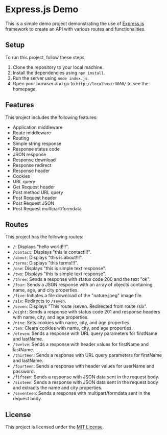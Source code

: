 # Express.js Demo

This is a simple demo project demonstrating the use of [Express.js](https://expressjs.com/) framework to create an API with various routes and functionalities. 

## Setup

To run this project, follow these steps:

1. Clone the repository to your local machine.
2. Install the dependencies using `npm install`.
3. Run the server using `node index.js`.
4. Open your browser and go to `http://localhost:8000/` to see the homepage.

## Features

This project includes the following features:

- Application middleware
- Route middleware
- Routing
- Simple string response
- Response status code
- JSON response
- Response download
- Response redirect
- Response header
- Cookies
- URL query
- Get Request header
- Post method URL query
- Post Request header
- Post Request JSON
- Post Request multipart/formdata

## Routes

This project has the following routes:

- `/`: Displays "hello world!!!".
- `/contact`: Displays "this is contact!!!".
- `/about`: Displays "this is about!!!".
- `/terms`: Displays "this terms!!!".
- `/one`: Displays "this is simple text response".
- `/two`: Displays "this is simple text response".
- `/three`: Sends a response with status code 200 and the text "ok".
- `/four`: Sends a JSON response with an array of objects containing name, age, and city properties.
- `/five`: Initiates a file download of the "nature.jpeg" image file.
- `/six`: Redirects to `/seven`.
- `/seven`: Displays "This route /seven. Redirected from route /six".
- `/eight`: Sends a response with status code 201 and response headers with name, city, and age properties.
- `/nine`: Sets cookies with name, city, and age properties.
- `/ten`: Clears cookies with name, city, and age properties.
- `/eleven`: Sends a response with URL query parameters for firstName and lastName.
- `/twelve`: Sends a response with header values for firstName and lastName.
- `/thirteen`: Sends a response with URL query parameters for firstName and lastName.
- `/fourteen`: Sends a response with header values for userName and password.
- `/fifteen`: Sends a response with JSON data sent in the request body.
- `/sixteen`: Sends a response with JSON data sent in the request body and extracts the name and city properties.
- `/seventeen`: Sends a response with multipart/formdata sent in the request body.



## License

This project is licensed under the [MIT License](https://opensource.org/licenses/MIT).
